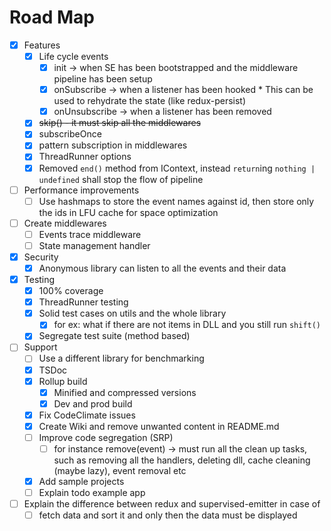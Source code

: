 # Road Map


- [x] Features
  - [x] Life cycle events
    - [x] init -> when SE has been bootstrapped and the middleware pipeline has been setup
    - [x] onSubscribe -> when a listener has been hooked
          * This can be used to rehydrate the state (like redux-persist)
    - [x] onUnsubscribe -> when a listener has been removed
  - [x] ~~skip() - it must skip all the middlewares~~
  - [x] subscribeOnce
  - [x] pattern subscription in middlewares
  - [x] ThreadRunner options
  - [x] Removed `end()` method from IContext, instead `return`ing `nothing | undefined` shall stop the flow of pipeline

- [ ] Performance improvements
  - [ ] Use hashmaps to store the event names against id, then store only the ids in LFU cache for space optimization

- [ ] Create middlewares
  - [ ] Events trace middleware
  - [ ] State management handler

- [x] Security
  - [x] Anonymous library can listen to all the events and their data
  
- [x] Testing
  - [x] 100% coverage
  - [x] ThreadRunner testing
  - [x] Solid test cases on utils and the whole library
    - [x] for ex: what if there are not items in DLL and you still run `shift()`
  - [x] Segregate test suite (method based)

- [ ] Support
  - [ ] Use a different library for benchmarking
  - [x] TSDoc
  - [x] Rollup build
    - [x] Minified and compressed versions
    - [x] Dev and prod build
  - [x] Fix CodeClimate issues
  - [x] Create Wiki and remove unwanted content in README.md
  - [ ] Improve code segregation (SRP)
    - [ ] for instance remove(event) -> must run all the clean up tasks, such as removing all the handlers, deleting dll, cache cleaning (maybe lazy), event removal etc
  - [x] Add sample projects
  - [ ] Explain todo example app

- [ ] Explain the difference between redux and supervised-emitter in case of
  - [ ] fetch data and sort it and only then the data must be displayed
